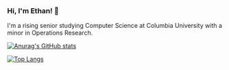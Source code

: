 ### Hi, I'm Ethan! 👋

I'm a rising senior studying Computer Science at Columbia University with a minor in Operations Research.
<!--
**ew2664/ew2664** is a ✨ _special_ ✨ repository because its `README.md` (this file) appears on your GitHub profile.

Here are some ideas to get you started:

- 🔭 I’m currently working on ...
- 🌱 I’m currently learning ...
- 👯 I’m looking to collaborate on ...
- 🤔 I’m looking for help with ...
- 💬 Ask me about ...
- 📫 How to reach me: ...
- 😄 Pronouns: ...
- ⚡ Fun fact: ...
-->

[![Anurag's GitHub stats](https://github-readme-stats.vercel.app/api?username=ew2664&theme=swift&count_private=true&hide=stars)](https://github.com/anuraghazra/github-readme-stats)

[![Top Langs](https://github-readme-stats.vercel.app/api/top-langs/?username=ew2664&theme=swift&layout=compact)](https://github.com/anuraghazra/github-readme-stats)

<!-- [![@ew2664's Holopin board](https://holopin.io/api/user/board?user=ew2664)](https://holopin.io/@ew2664) -->
